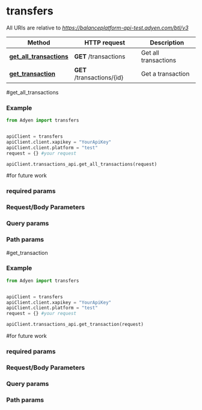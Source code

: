 # transfers

All URIs are relative to *https://balanceplatform-api-test.adyen.com/btl/v3*

Method | HTTP request | Description
------------- | ------------- | -------------
[**get_all_transactions**](TransactionsApi.md#get_all_transactions) | **GET** /transactions | Get all transactions
[**get_transaction**](TransactionsApi.md#get_transaction) | **GET** /transactions/{id} | Get a transaction




#get_all_transactions
### Example

```python
from Adyen import transfers


apiClient = transfers
apiClient.client.xapikey = "YourApiKey"
apiClient.client.platform = "test"
request = {} #your request

apiClient.transactions_api.get_all_transactions(request)

```

#for future work
### required params
### Request/Body Parameters
### Query params
### Path params




#get_transaction
### Example

```python
from Adyen import transfers


apiClient = transfers
apiClient.client.xapikey = "YourApiKey"
apiClient.client.platform = "test"
request = {} #your request

apiClient.transactions_api.get_transaction(request)

```

#for future work
### required params
### Request/Body Parameters
### Query params
### Path params



